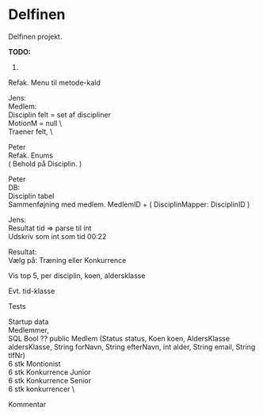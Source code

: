 # Delfinen

Delfinen projekt.


**TODO:**

1.


Refak. Menu til metode-kald

Jens: \
Medlem: \
    Disciplin felt = set af discipliner \
    MotionM = null \   
    Traener felt, \

Peter \
Refak. Enums \
    ( Behold på Disciplin. )

Peter \
DB: \
Disciplin tabel \
Sammenføjning med medlem.
MedlemID + ( DisciplinMapper: DisciplinID )

Jens: \
Resultat tid => parse til int \
    Udskriv som int som tid 00:22


Resultat: \
    Vælg på: Træning eller Konkurrence


Vis top 5, per disciplin, koen, aldersklasse

Evt. tid-klasse

Tests

Startup data \
    Medlemmer, \
    SQL Bool ?? 
    public Medlem (Status status, Koen koen, AldersKlasse aldersKlasse, String forNavn, String efterNavn, int alder, String email, String tlfNr) \
    6 stk Montionist \
    6 stk Konkurrence Junior \
    6 stk Konkurrence Senior \
    6 stk konkurrencer \
    
    

Kommentar